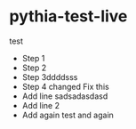 # pythia-test-live
test
- Step 1
- Step 2
- Step 3ddddsss
- Step 4 changed Fix this
- Add line sadsadasdasd
- Add line 2
- Add again
test and again
